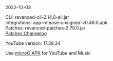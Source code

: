 2022-10-03
  
CLI: revanced-cli-2.14.0-all.jar  
Integrations: app-release-unsigned-v0.48.0.apk  
Patches: revanced-patches-2.79.0.jar  
[Patches Changelog](https://github.com/revanced/revanced-patches/releases/tag/v2.79.0)  

YouTube version: 17.39.34  
 
Use [microG APK](https://www.apkmirror.com/apk/team-vanced/microg-youtube-vanced/) for YouTube and Music
